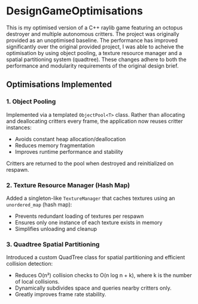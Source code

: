 # DesignGameOptimisations

This is my optimised version of a C++ raylib game featuring an octopus destroyer and multiple autonomous critters.  The project was originally provided as an unoptimised baseline.  The performance has improved significantly over the original provided project, I was able to acheive the optimisation by using object pooling, a texture resource manager and a spatial partitioning system (quadtree).  These changes adhere to both the performance and modularity requirements of the original design brief.

## Optimisations Implemented

### 1. **Object Pooling**

Implemented via a templated `ObjectPool<T>` class. Rather than allocating and deallocating critters every frame, the application now reuses critter instances:

- Avoids constant heap allocation/deallocation
- Reduces memory fragmentation
- Improves runtime performance and stability

Critters are returned to the pool when destroyed and reinitialized on respawn.


### 2. **Texture Resource Manager (Hash Map)**

Added a singleton-like `TextureManager` that caches textures using an `unordered_map` (hash map):

- Prevents redundant loading of textures per respawn
- Ensures only one instance of each texture exists in memory
- Simplifies unloading and cleanup
  
### 3. **Quadtree Spatial Partitioning**
Introduced a custom QuadTree class for spatial partitioning and efficient collision detection:

- Reduces O(n²) collision checks to O(n log n + k), where k is the number of local collisions.
- Dynamically subdivides space and queries nearby critters only.
- Greatly improves frame rate stability.
